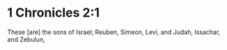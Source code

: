 # 1 Chronicles 2:1

These [are] the sons of Israel; Reuben, Simeon, Levi, and Judah, Issachar, and Zebulun,